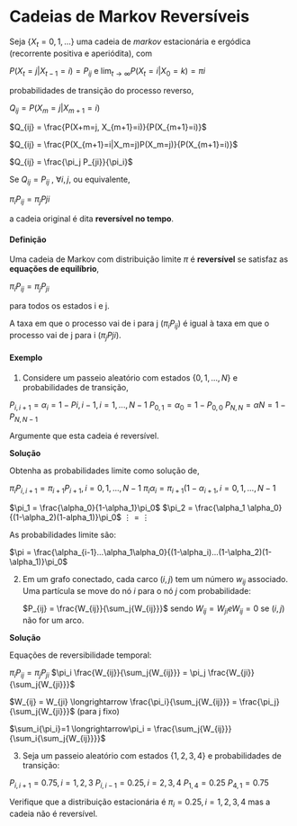# Cadeias de Markov Reversíveis

Seja $\{X_t = 0,1,...\}$ uma cadeia de *markov* estacionária e ergódica (recorrente positiva e aperiódita), com

$P(X_t=j|X_{t-1}=i) = P_{ij}$  e $\lim_{t \to \infty} P(X_t=i|X_0=k) = \pi i$

probabilidades de transição do processo reverso,

$Q_{ij} = P(X_m=j|X_{m+1}=i)$

$Q_{ij} = \frac{P(X+m=j, X_{m+1}=i)}{P(X_{m+1}=i)}$

$Q_{ij} = \frac{P(X_{m+1}=i|X_m=j)P(X_m=j)}{P(X_{m+1}=i)}$

$Q_{ij} = \frac{\pi_j P_{ji}}{\pi_i}$

Se $Q_{ij} = P_{ij}$ , $\forall i,j,$ ou equivalente,

$\pi_iP_{ij} = \pi_jP{ji}$

a cadeia original é dita **reversível no tempo**.


#### Definição
Uma cadeia de Markov com distribuição limite $\pi$ é **reversível** se satisfaz as **equações de equilíbrio**,

$\pi_iP_{ij} = \pi_jP_{ji}$

para todos os estados i e j.

A taxa em que o processo vai de i para j ($\pi_iP_{ij}$) é igual à taxa em que o processo vai de j para i ($\pi_jP{ji}$).

#### Exemplo
1. Considere um passeio aleatório com estados $\{0,1,...,N\}$ e probabilidades de transição,

$P_{i,i+1} = \alpha_i = 1-P{i,i-1}, i=1,...,N-1$
$P_{0,1} = \alpha_0 = 1-P_{0,0}$
$P_{N,N} = \alpha N = 1 - P_{N,N-1}$

Argumente que esta cadeia é reversível.

**Solução**

Obtenha as probabilidades limite como solução de,

$\pi_iP_{i,i+1} = \pi_{i+1}P_{i+1}, i=0,1,...,N-1$
$\pi_i\alpha_i = \pi_{i+1}(1-\alpha_{i+1}, i=0,1,...,N-1$

$\pi_1 = \frac{\alpha_0}{1-\alpha_1}\pi_0$
$\pi_2 = \frac{\alpha_1 \alpha_0}{(1-\alpha_2)(1-alpha_1)}\pi_0$
$\vdots = \vdots$

As probabilidades limite são:

$\pi = \frac{\alpha_{i-1}...\alpha_1\alpha_0}{(1-\alpha_i)...(1-\alpha_2)(1-\alpha_1)}\pi_0$

2. Em um grafo conectado, cada carco ($i,j$) tem um número $w_{ij}$ associado. Uma partícula se move do nó $i$ para o nó $j$ com probabilidade:

	$P_{ij} = \frac{W_{ij}}{\sum_j{W_{ij}}}$
	sendo $W_{ij} = W_{ji} e W_{ij}=0$ se $(i,j)$ não for um arco.

**Solução**

Equações de reversibilidade temporal:

$\pi_iP_{ij} = \pi_jP_{ji}$
$\pi_i \frac{W_{ij}}{\sum_j{W_{ij}}} = \pi_j \frac{W_{ji}}{\sum_j{W_{ji}}}$

$W_{ij} = W_{ji} \longrightarrow \frac{\pi_i}{\sum_j{W_{ij}}} = \frac{\pi_j}{\sum_j{W_{ji}}}$ (para j fixo)

$\sum_i{\pi_i}=1 \longrightarrow\pi_i = \frac{\sum_j{W_{ij}}}{\sum_i{\sum_j{W_{ij}}}}$


3. Seja um passeio aleatório com estados $\{1,2,3,4\}$ e probabilidades de transição:

$P_{i,i+1} = 0.75, i=1,2,3$
$P_{i,i-1} = 0.25, i=2,3,4$
$P_{1,4}=0.25$
$P_{4,1} = 0.75$

Verifique que a distribuição estacionária é $\pi_i=0.25, i=1,2,3,4$ mas a cadeia não é reversível.









